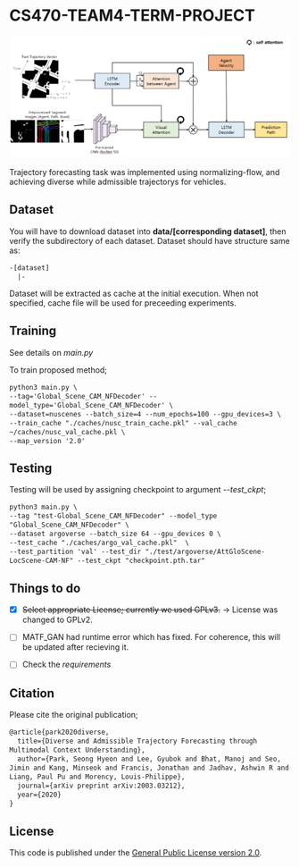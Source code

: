 # CS470-TEAM4-TERM-PROJECT



![Model Diagram](model_figure.png)

Trajectory forecasting task was implemented using normalizing-flow, and achieving diverse while admissible trajectorys for vehicles.

## Dataset

You will have to download dataset into **data/[corresponding dataset]**, then verify the subdirectory of each dataset. Dataset should have structure same as:

```
-[dataset]
  |- 
```

Dataset will be extracted as cache at the initial execution. When not specified, cache file will be used for preceeding experiments. 

## Training

See details on *main.py*

To train proposed method;
```
python3 main.py \
--tag='Global_Scene_CAM_NFDecoder' --model_type='Global_Scene_CAM_NFDecoder' \
--dataset=nuscenes --batch_size=4 --num_epochs=100 --gpu_devices=3 \
--train_cache "./caches/nusc_train_cache.pkl" --val_cache ~/caches/nusc_val_cache.pkl \
--map_version '2.0' 
```


## Testing

Testing will be used by assigning checkpoint to argument *--test_ckpt*;
```
python3 main.py \
--tag "test-Global_Scene_CAM_NFDecoder" --model_type "Global_Scene_CAM_NFDecoder" \
--dataset argoverse --batch_size 64 --gpu_devices 0 \
--test_cache "./caches/argo_val_cache.pkl"  \
--test_partition 'val' --test_dir "./test/argoverse/AttGloScene-LocScene-CAM-NF" --test_ckpt "checkpoint.pth.tar"
```

## Things to do

- [x] ~~Select appropriate License; currently we used GPLv3.~~ -> License was changed to GPLv2.
- [ ] MATF_GAN had runtime error which has fixed. For coherence, this will be updated after recieving it.
- [ ] Check the *requirements*


## Citation
Please cite the original publication;

```
@article{park2020diverse,
  title={Diverse and Admissible Trajectory Forecasting through Multimodal Context Understanding},
  author={Park, Seong Hyeon and Lee, Gyubok and Bhat, Manoj and Seo, Jimin and Kang, Minseok and Francis, Jonathan and Jadhav, Ashwin R and Liang, Paul Pu and Morency, Louis-Philippe},
  journal={arXiv preprint arXiv:2003.03212},
  year={2020}
}
```


## License

This code is published under the [General Public License version 2.0](LICENSE).
